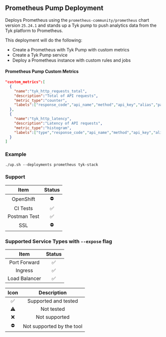 ## Prometheus Pump Deployment
Deploys Prometheus using the `prometheus-community/prometheus` chart version `25.24.1`
and stands up a Tyk pump to push analytics data from the Tyk platform to
Prometheus.

This deployment will do the following:
- Create a Prometheus with Tyk Pump with custom metrics
- Create a Tyk Pump service
- Deploy a Prometheus instance with custom rules and jobs

#### Prometheus Pump Custom Metrics
```json
"custom_metrics":[
  {
    "name":"tyk_http_requests_total",
    "description":"Total of API requests",
    "metric_type":"counter",
    "labels":["response_code","api_name","method","api_key","alias","path"]
  },
  {
    "name":"tyk_http_latency",
    "description":"Latency of API requests",
    "metric_type":"histogram",
    "labels":["type","response_code","api_name","method","api_key","alias","path"]
  }
]
```

### Example
```
./up.sh --deployments prometheus tyk-stack
```

### Support
|     Item     |       Status       |
|:------------:|:------------------:|
|  OpenShift   |     :no_entry:     |
|   CI Tests   | :white_check_mark: |
| Postman Test | :white_check_mark: |
|     SSL      |     :no_entry:     |

### Supported Service Types with `--expose` flag
|     Item      |       Status       |
|:-------------:|:------------------:|
| Port Forward  | :white_check_mark: |
|    Ingress    | :white_check_mark: |
| Load Balancer | :white_check_mark: |

|        Icon        |        Description        |
|:------------------:|:-------------------------:|
| :white_check_mark: |   Supported and tested    |
|     :warning:      |        Not tested         |
|        :x:         |       Not supported       |
|     :no_entry:     | Not supported by the tool |
